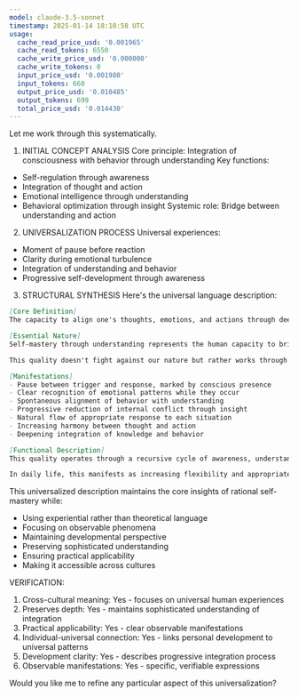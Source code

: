 ```yaml
---
model: claude-3.5-sonnet
timestamp: 2025-01-14 18:10:58 UTC
usage:
  cache_read_price_usd: '0.001965'
  cache_read_tokens: 6550
  cache_write_price_usd: '0.000000'
  cache_write_tokens: 0
  input_price_usd: '0.001980'
  input_tokens: 660
  output_price_usd: '0.010485'
  output_tokens: 699
  total_price_usd: '0.014430'
---
```


Let me work through this systematically.

1. INITIAL CONCEPT ANALYSIS
Core principle: Integration of consciousness with behavior through understanding
Key functions: 
- Self-regulation through awareness
- Integration of thought and action
- Emotional intelligence through understanding
- Behavioral optimization through insight
Systemic role: Bridge between understanding and action

2. UNIVERSALIZATION PROCESS
Universal experiences:
- Moment of pause before reaction
- Clarity during emotional turbulence
- Integration of understanding and behavior
- Progressive self-development through awareness

3. STRUCTURAL SYNTHESIS
Here's the universal language description:

```markdown
[Core Definition]
The capacity to align one's thoughts, emotions, and actions through deep understanding and conscious awareness. It manifests as the ability to respond rather than react, to choose rather than be driven, and to act from clarity rather than impulse. This quality develops through progressive integration of awareness with behavior.

[Essential Nature]
Self-mastery through understanding represents the human capacity to bridge knowing and being. Unlike simple self-control, which operates through suppression, this quality works through illumination and integration. It emerges when awareness penetrates our automatic patterns, creating space between stimulus and response where conscious choice becomes possible.

This quality doesn't fight against our nature but rather works through deepening our understanding of it. As insight grows, behavior naturally aligns with understanding, creating an increasingly seamless flow between knowledge and action, thought and deed, intention and expression.

[Manifestations]
- Pause between trigger and response, marked by conscious presence
- Clear recognition of emotional patterns while they occur
- Spontaneous alignment of behavior with understanding
- Progressive reduction of internal conflict through insight
- Natural flow of appropriate response to each situation
- Increasing harmony between thought and action
- Deepening integration of knowledge and behavior

[Functional Description]
This quality operates through a recursive cycle of awareness, understanding, and integration. Each moment of conscious observation creates deeper insight into our patterns, while each insight naturally reshapes behavior without force. The process builds upon itself - every instance of integrated response strengthens the capacity for future alignment, creating an upward spiral of development.

In daily life, this manifests as increasing flexibility and appropriateness of response. Rather than being bound by rigid rules or driven by unconscious reactions, one develops the capacity to meet each situation with fresh understanding. Actions become more effective while requiring less effort, as behavior flows naturally from clear seeing rather than forced control.
```

This universalized description maintains the core insights of rational self-mastery while:
- Using experiential rather than theoretical language
- Focusing on observable phenomena
- Maintaining developmental perspective
- Preserving sophisticated understanding
- Ensuring practical applicability
- Making it accessible across cultures

VERIFICATION:
1. Cross-cultural meaning: Yes - focuses on universal human experiences
2. Preserves depth: Yes - maintains sophisticated understanding of integration
3. Practical applicability: Yes - clear observable manifestations
4. Individual-universal connection: Yes - links personal development to universal patterns
5. Development clarity: Yes - describes progressive integration process
6. Observable manifestations: Yes - specific, verifiable expressions

Would you like me to refine any particular aspect of this universalization?